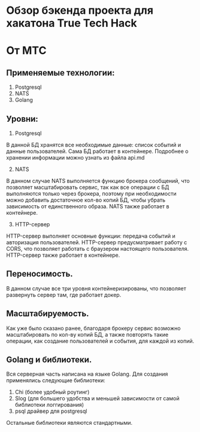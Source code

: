 # Обзор бэкенда проекта для хакатона True Tech Hack 
# От МТС

## Применяемые технологии:
1. Postgresql
2. NATS
3. Golang

## Уровни: 

1. Postgresql

В данной БД хранятся все необходимые данные: список событий 
и данные пользователей. Сама БД работает в контейнере.
Подробнее о хранении информации можно узнать из файла 
api.md

2. NATS

В данном случае NATS выполняется функцию брокера сообщений, что
позволяет масштабировать сервис, так как все операции
с БД выполняются только через брокера, поэтому при 
необходимости можно добавить достаточное кол-во
копий БД, чтобы убрать зависимость от единственного образа.
NATS также работает в контейнере.

3. HTTP-сервер

HTTP-сервер выполняет основные функции: передача
событий и авторизация пользователей. HTTP-сервер
предусматривает работу с CORS, что позволяет работать с 
браузером настоящего пользователя. HTTP-сервер также работает
в контейнере.

## Переносимость.

В данном случае все три уровня контейнеризированы, что
позволяет развернуть сервер там, где работает 
докер. 

## Масштабируемость.

Как уже было сказано ранее, благодаря брокеру 
сервис возможно масштабировать по кол-ву копий БД, а также
повторять такие операции, как создание пользователей и 
события, для каждой из копий.

## Golang и библиотеки.

Вся серверная часть написана на языке Golang. Для создания
применялись следующие библиотеки:

1. Chi (более удобный роутинг)
2. Slog (для большего удобства и меньшей зависимости от самой библиотеки логгирования)
3. psql драйвер для postgresql

Остальные библиотеки являются стандартными.



